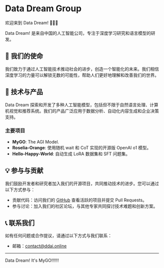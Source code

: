 # Data Dream Group

欢迎来到 Data Dream! 🎊🎊🎊

Data Dream! 是来自中国的人工智能公司，专注于深度学习研究和语言模型的研发。

## 🌟 我们的使命

我们致力于通过人工智能技术推动社会的进步，创造一个智能化的未来。我们相信深度学习的力量可以解锁无数的可能性，帮助人们更好地理解和改善我们的世界。

## 🚀 技术与产品

Data Dream 探索和开发了多种人工智能模型，包括但不限于自然语言处理、计算机视觉和推荐系统。我们的产品广泛应用于数据分析、自动化内容生成和企业决策支持。

### 主要项目

- **MyGO**: The AGI Model.
- **Roselia-Orange**: 使用随机 wait 和 CoT 实现的开源版 OpenAI o1 模型。
- **Hello-Happy-World**: 自动生成 LoRA 数据集和 SFT 问题集。

## 💡 参与与贡献

我们鼓励开发者和研究者加入我们的开源项目，共同推动技术的进步。您可以通过以下方式参与：

- 贡献代码：访问我们的 [GitHub](https://github.com/data-dream-gdsp) 查看活跃的项目并提交 Pull Requests。
- 参与讨论：加入我们的社区论坛，与其他专家共同探讨技术难题和创新方案。

## 📞 联系我们

如有任何问题或合作提议，请通过以下方式与我们联系：

- 邮箱：contact@ddai.online

---

Data Dream! It's MyGO!!!!!!
